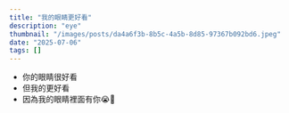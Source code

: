 ```yaml
---
title: "我的眼睛更好看"
description: "eye"
thumbnail: "/images/posts/da4a6f3b-8b5c-4a5b-8d85-97367b092bd6.jpeg"
date: "2025-07-06"
tags: []
---
```

- 你的眼睛很好看
- 但我的更好看
- 因為我的眼睛裡面有你😭🫵

